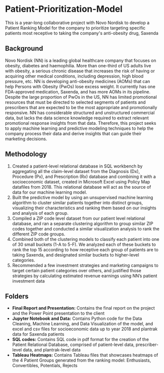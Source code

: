 # Patient-Prioritization-Model
This is a year-long collaborative project with Novo Nordisk to develop a Patient Ranking Model for the company to prioritize targeting specific patients most receptive to taking the company's anti-obesity drug, Saxenda

<h2>Background</h2>

Novo Nordisk (NN) is a leading global healthcare company that focuses on obesity, diabetes and haemophilia. More than one-third of US adults live with obesity, a serious chronic disease that increases the risk of having or acquiring other medical conditions, including depression, high blood pressure, etc. NN is developing anti-obesity medicines (AOMs) that can help Persons with Obesity (PwOs) lose excess weight. It currently has one FDA-approved medication, Saxenda, and has more AOMs in its pipeline. Despite the large proportion of PwOs in the US, NN has limited promotional resources that must be directed to selected segments of patients and prescribers that are expected to be the most appropriate and promotionally responsive. NN has considerable structured and unstructured commercial data, but lacks the data science knowledge required to extract relevant promotional response insights from that data. Therefore, this project seeks to apply machine learning and predictive modeling techniques to help the company process their data and derive insights that can guide their marketing decisions.

<h2>Methodology</h2>
<ol>
  <li>Created a patient-level relational database in SQL workbench by aggregating all the claim-level dataset from the Diagnosis (Dx), Procedure (Px), and Prescription (Rx) database and combining it with a socioeconomic dataset, created in Microsoft Excel using Policy Map datafiles from 2018. This relational database will act as the source of data for our machine learning model.</li>
  <li>Built the predictive model by using an unsupervised machine learning algorithm to cluster similar patients together into distinct groups, visualizing their characteristics and ranking them based on our insights and analysis of each group.</li>
  <li>Compiled a ZIP code level dataset from our patient level relational database, and ran a separate clustering algorithm to group similar ZIP codes together and conducted a similar visualization analysis to rank the different ZIP code groups.</li>
  <li>Combined both of the clustering models to classify each patient into one of 30 small buckets (1-A to 5-F). We analyzed each of these buckets to rank the top 15 according to how receptive each group of patients are to taking Saxenda, and designated similar buckets to higher-level categories.</li>
  <li>Recommended a few investment strategies and marketing campaigns to target certain patient categories over others, and justified those strategies by calculating estimated revenue earnings using NN’s patient investment data</li>
</ol>

<h2>Folders</h2>
<ul>
  <li><b>Final Report and Presentation:</b> Contains the final report on the project and the Power Point presentation to the client</li>
  <li><b>Jupyter Notebook and Data:</b> Contains Python code for the Data Cleaning, Machine Learning, and Data Visualization of the model, and excel and csv files for socioeconomic data up to year 2018 and plantrak data for Saxenda patients</li>
  <li><b>SQL codes:</b> Contains SQL code in pdf format for the creation of the Patient Relational Database, comprised of patient-level data, prescriber-level data, and plantrak-level data</li>
  <li><b>Tableau Heatmaps:</b> Contains Tableau files that showcases heatmaps of the 4 Patient Groups generated from the ranking model: Enthusiasts, Convertibles, Potentials, Rejects</li>
</ul>
